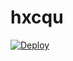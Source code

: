 # hxcqu
[![Deploy](https://www.herokucdn.com/deploy/button.png)](https://dashboard.heroku.com/new?template=https://github.com/grchawe/hxcqu)
